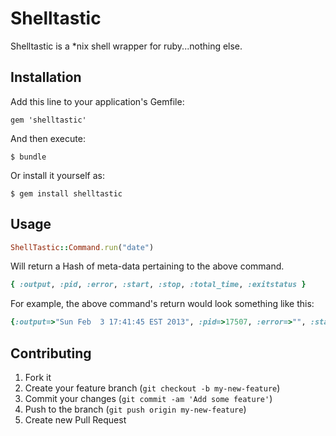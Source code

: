 # Shelltastic
Shelltastic is a *nix shell wrapper for ruby...nothing else.

## Installation

Add this line to your application's Gemfile:

    gem 'shelltastic'

And then execute:

    $ bundle

Or install it yourself as:

    $ gem install shelltastic

## Usage

 ```ruby
ShellTastic::Command.run("date")
```

Will return a Hash of meta-data pertaining to the above command.

```ruby 
{ :output, :pid, :error, :start, :stop, :total_time, :exitstatus }
```

For example, the above command's return would look something like this:

```ruby
{:output=>"Sun Feb  3 17:41:45 EST 2013", :pid=>17507, :error=>"", :start=>2013-02-03 17:41:45 -0500, :stop=>2013-02-03 17:41:45 -0500, :total_time=>0.004405272, :exitstatus=>0}
```

## Contributing

1. Fork it
2. Create your feature branch (`git checkout -b my-new-feature`)
3. Commit your changes (`git commit -am 'Add some feature'`)
4. Push to the branch (`git push origin my-new-feature`)
5. Create new Pull Request
